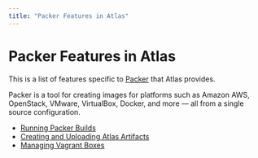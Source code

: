 ```yaml
---
title: "Packer Features in Atlas"
---
```


# Packer Features in Atlas

This is a list of features specific to [Packer](https://packer.io)
that Atlas provides.

Packer is a tool for creating images for platforms such as Amazon AWS,
OpenStack, VMware, VirtualBox, Docker, and more — all from a single
source configuration.

- [Running Packer Builds](/help/packer/builds)
- [Creating and Uploading Atlas Artifacts](/help/vagrant/boxes/catalog)
- [Managing Vagrant Boxes](/help/vagrant/boxes/versioning)
